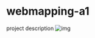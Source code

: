 # webmapping-a1
project description
![img](https://github.com/jianyuhe/webmapping-a1/tree/master/image/admin.png)
